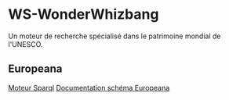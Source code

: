 # WS-WonderWhizbang
Un moteur de recherche spécialisé dans le patrimoine mondial de l'UNESCO.


## Europeana

[Moteur Sparql](https://sparql.europeana.eu/)
[Documentation schéma Europeana](https://pro.europeana.eu/files/Europeana_Professional/Share_your_data/Technical_requirements/EDM_Documentation//EDM_Definition_v5.2.8_102017.pdf)